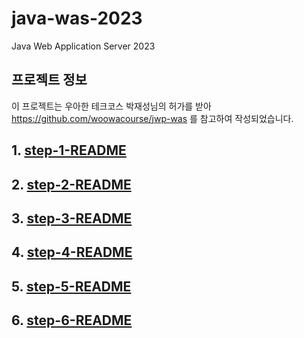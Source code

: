 # java-was-2023

Java Web Application Server 2023

## 프로젝트 정보 

이 프로젝트는 우아한 테크코스 박재성님의 허가를 받아 https://github.com/woowacourse/jwp-was 
를 참고하여 작성되었습니다.

## 1. [step-1-README](docs%2Fstep-1-README.md)
## 2. [step-2-README](docs%2Fstep-2-README.md)
## 3. [step-3-README](docs/step-3-README.md)
## 4. [step-4-README](docs/step-4-README.md)
## 5. [step-5-README](docs/step-5-README.md)
## 6. [step-6-README](docs/step-6-README.md)